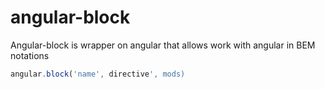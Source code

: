 angular-block
=============

Angular-block is wrapper on angular that allows work with angular in BEM notations
```javascript
angular.block('name', directive', mods)
```
